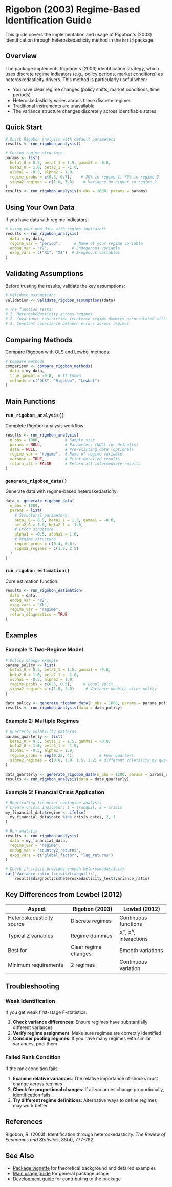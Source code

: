 # Rigobon (2003) Regime-Based Identification Guide

This guide covers the implementation and usage of Rigobon's (2003) identification through heteroskedasticity method in the `hetid` package.

## Overview

The package implements Rigobon's (2003) identification strategy, which uses discrete regime indicators (e.g., policy periods, market conditions) as heteroskedasticity drivers. This method is particularly useful when:

- You have clear regime changes (policy shifts, market conditions, time periods)
- Heteroskedasticity varies across these discrete regimes
- Traditional instruments are unavailable
- The variance structure changes discretely across identifiable states

## Quick Start

```r
# Quick Rigobon analysis with default parameters
results <- run_rigobon_analysis()

# Custom regime structure
params <- list(
  beta1_0 = 0.5, beta1_1 = 1.5, gamma1 = -0.8,
  beta2_0 = 1.0, beta2_1 = -1.0,
  alpha1 = -0.5, alpha2 = 1.0,
  regime_probs = c(0.3, 0.7),    # 30% in regime 1, 70% in regime 2
  sigma2_regimes = c(1.0, 3.0)    # Variance 3x higher in regime 2
)
results <- run_rigobon_analysis(n_obs = 1000, params = params)
```

## Using Your Own Data

If you have data with regime indicators:

```r
# Using your own data with regime indicators
results <- run_rigobon_analysis(
  data = my_data,
  regime_var = "period",      # Name of your regime variable
  endog_var = "Y2",          # Endogenous variable
  exog_vars = c("X1", "X2")  # Exogenous variables
)
```

## Validating Assumptions

Before trusting the results, validate the key assumptions:

```r
# Validate assumptions
validation <- validate_rigobon_assumptions(data)

# The function tests:
# 1. Heteroskedasticity across regimes
# 2. Covariance restriction (centered regime dummies uncorrelated with error product)
# 3. Constant covariance between errors across regimes
```

## Comparing Methods

Compare Rigobon with OLS and Lewbel methods:

```r
# Compare methods
comparison <- compare_rigobon_methods(
  data = my_data,
  true_gamma1 = -0.8,  # If known
  methods = c("OLS", "Rigobon", "Lewbel")
)
```

## Main Functions

### `run_rigobon_analysis()`

Complete Rigobon analysis workflow:

```r
results <- run_rigobon_analysis(
  n_obs = 1000,           # Sample size
  params = NULL,          # Parameters (NULL for defaults)
  data = NULL,            # Pre-existing data (optional)
  regime_var = "regime",  # Name of regime variable
  verbose = TRUE,         # Print detailed results
  return_all = FALSE      # Return all intermediate results
)
```

### `generate_rigobon_data()`

Generate data with regime-based heteroskedasticity:

```r
data <- generate_rigobon_data(
  n_obs = 1000,
  params = list(
    # Structural parameters
    beta1_0 = 0.5, beta1_1 = 1.5, gamma1 = -0.8,
    beta2_0 = 1.0, beta2_1 = -1.0,
    # Error structure
    alpha1 = -0.5, alpha2 = 1.0,
    # Regime structure
    regime_probs = c(0.4, 0.6),
    sigma2_regimes = c(1.0, 2.5)
  )
)
```

### `run_rigobon_estimation()`

Core estimation function:

```r
results <- run_rigobon_estimation(
  data = data,
  endog_var = "Y2",
  exog_vars = "Xk",
  regime_var = "regime",
  return_diagnostics = TRUE
)
```

## Examples

### Example 1: Two-Regime Model

```r
# Policy change example
params_policy <- list(
  beta1_0 = 0.5, beta1_1 = 1.5, gamma1 = -0.8,
  beta2_0 = 1.0, beta2_1 = -1.0,
  alpha1 = -0.5, alpha2 = 1.0,
  regime_probs = c(0.5, 0.5),     # Equal split
  sigma2_regimes = c(1.0, 2.0)     # Variance doubles after policy
)

data_policy <- generate_rigobon_data(n_obs = 1000, params = params_policy)
results <- run_rigobon_analysis(data = data_policy)
```

### Example 2: Multiple Regimes

```r
# Quarterly volatility patterns
params_quarterly <- list(
  beta1_0 = 0.5, beta1_1 = 1.5, gamma1 = -0.8,
  beta2_0 = 1.0, beta2_1 = -1.0,
  alpha1 = -0.5, alpha2 = 1.0,
  regime_probs = rep(0.25, 4),           # Four quarters
  sigma2_regimes = c(0.8, 1.0, 1.5, 1.2) # Different volatility by quarter
)

data_quarterly <- generate_rigobon_data(n_obs = 1200, params = params_quarterly)
results <- run_rigobon_analysis(data = data_quarterly)
```

### Example 3: Financial Crisis Application

```r
# Replicating financial contagion analysis
# Create crisis indicator: 1 = tranquil, 2 = crisis
my_financial_data$regime <- ifelse(
  my_financial_data$date %in% crisis_dates, 2, 1
)

# Run analysis
results <- run_rigobon_analysis(
  data = my_financial_data,
  regime_var = "regime",
  endog_var = "country2_returns",
  exog_vars = c("global_factor", "lag_returns")
)

# Check if crisis provides enough heteroskedasticity
cat("Variance ratio (crisis/tranquil):",
    results$diagnostics$heteroskedasticity_test$variance_ratio)
```

## Key Differences from Lewbel (2012)

| Aspect | Rigobon (2003) | Lewbel (2012) |
|--------|----------------|---------------|
| Heteroskedasticity source | Discrete regimes | Continuous functions |
| Typical Z variables | Regime dummies | X², X³, interactions |
| Best for | Clear regime changes | Smooth variations |
| Minimum requirements | 2 regimes | Continuous variation |

## Troubleshooting

### Weak Identification

If you get weak first-stage F-statistics:

1. **Check variance differences**: Ensure regimes have substantially different variances
2. **Verify regime assignment**: Make sure regimes are correctly identified
3. **Consider pooling regimes**: If you have many regimes with similar variances, pool them

### Failed Rank Condition

If the rank condition fails:

1. **Examine relative variances**: The relative importance of shocks must change across regimes
2. **Check for proportional changes**: If all variances change proportionally, identification fails
3. **Try different regime definitions**: Alternative ways to define regimes may work better

## References

Rigobon, R. (2003). Identification through heteroskedasticity. *The Review of Economics and Statistics*, 85(4), 777-792.

## See Also

- [Package vignette](../vignettes/rigobon-method.Rmd) for theoretical background and detailed examples
- [Main usage guide](USAGE.md) for general package usage
- [Development guide](DEVELOPMENT.md) for contributing to the package
